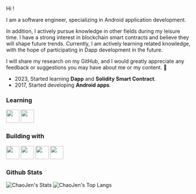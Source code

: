 Hi !

I am a software engineer, specializing in Android application development. 

In addition, I actively pursue knowledge in other fields during my leisure time. 
I have a strong interest in blockchain smart contracts and believe they will shape future trends. 
Currently, I am actively learning related knowledge, with the hope of participating in Dapp development in the future. 

I will share my research on my GitHub, and I would greatly appreciate any feedback or suggestions you may have about me or my content. 🙂

- 2023, Started learning **Dapp** and **Solidity Smart Contract**.
- 2017, Started developing **Android apps**.

### Learning

<p align="left">
  <!-- Flutter -->
  <a href="https://flutter.dev/" target="_blank" rel="noreferrer"><img src="https://img.shields.io/badge/Flutter-%2302569B.svg?style=for-the-badge&logo=Flutter&logoColor=white" height="36"/></a>
  <!-- Ethereum -->
  <!--<a href="https://ethereum.org" target="_blank" rel="noreferrer"><img src="https://img.shields.io/badge/Ethereum-3C3C3D?style=for-the-badge&logo=Ethereum&logoColor=white" height="36"/></a>-->
  <!-- Solidity -->
  <a href="https://soliditylang.org" target="_blank" rel="noreferrer"><img src="https://img.shields.io/badge/Solidity-%23363636.svg?style=for-the-badge&logo=solidity&logoColor=white" height="36"/></a>
  <!-- React -->
  <!--<a href="https://react.dev/" target="_blank" rel="noreferrer"><img src="https://img.shields.io/badge/react-%2320232a.svg?style=for-the-badge&logo=react&logoColor=%2361DAFB" height="36"/></a>-->
  <!-- JavaScript -->
  <!--<a href="https://www.javascript.com/" target="_blank" rel="noreferrer"><img src="https://img.shields.io/badge/javascript-%23323330.svg?style=for-the-badge&logo=javascript&logoColor=%23F7DF1E" height="36"/></a>-->
  <!-- Kubernetes -->
  <!--<a href="https://kubernetes.io" target="_blank" rel="noreferrer"><img src="https://img.shields.io/badge/kubernetes-%23326ce5.svg?style=for-the-badge&logo=kubernetes&logoColor=white" height="36"/></a>-->
  <!-- Docker -->
  <!--<a href="https://www.docker.com" target="_blank" rel="noreferrer"><img src="https://img.shields.io/badge/docker-%230db7ed.svg?style=for-the-badge&logo=docker&logoColor=white" height="36"/></a>-->
</p>

### Building with

<p align="left">
  <!-- Android -->
  <a href="https://www.android.com" target="_blank" rel="noreferrer"><img src="https://img.shields.io/badge/Android-3DDC84?style=for-the-badge&logo=android&logoColor=white" height="36"/></a>
  <!-- Kotlin -->
  <a href="https://kotlinlang.org" target="_blank" rel="noreferrer"><img src="https://img.shields.io/badge/kotlin-%237F52FF.svg?style=for-the-badge&logo=kotlin&logoColor=white" height="36"/></a>
  <!-- Java -->
  <a href="https://www.java.com" target="_blank" rel="noreferrer"><img src="https://img.shields.io/badge/java-%23ED8B00.svg?style=for-the-badge&logo=openjdk&logoColor=white" height="36"/></a>
  <!-- Swift -->
  <!--<a href="https://www.swift.org" target="_blank" rel="noreferrer"><img src="https://img.shields.io/badge/swift-F54A2A?style=for-the-badge&logo=swift&logoColor=white" height="36"/></a>-->
  <!-- Python -->
  <!--<a href="https://www.python.org" target="_blank" rel="noreferrer"><img src="https://img.shields.io/badge/python-3670A0?style=for-the-badge&logo=python&logoColor=ffdd54" height="36"/></a>-->
  <!-- Git -->
  <a href="https://git-scm.com" target="_blank" rel="noreferrer"><img src="https://img.shields.io/badge/git-%23F05033.svg?style=for-the-badge&logo=git&logoColor=white" height="36"/></a>
</p>

### Github Stats

![ChaoJen's Stats](https://github-readme-stats.vercel.app/api?username=chaojen&count_private=true&show_icons=true&theme=tokyonight&hide_border=true)
![ChaoJen's Top Langs](https://github-readme-stats.vercel.app/api/top-langs/?username=chaojen&layout=compact&theme=tokyonight&hide_border=true)

<!--
**chaojen/chaojen** is a ✨ _special_ ✨ repository because its `README.md` (this file) appears on your GitHub profile.

Here are some ideas to get you started:

- 🔭 I’m currently working on ...
- 🌱 I’m currently learning ...
- 👯 I’m looking to collaborate on ...
- 🤔 I’m looking for help with ...
- 💬 Ask me about ...
- 📫 How to reach me: ...
- 😄 Pronouns: ...
- ⚡ Fun fact: ...
-->
